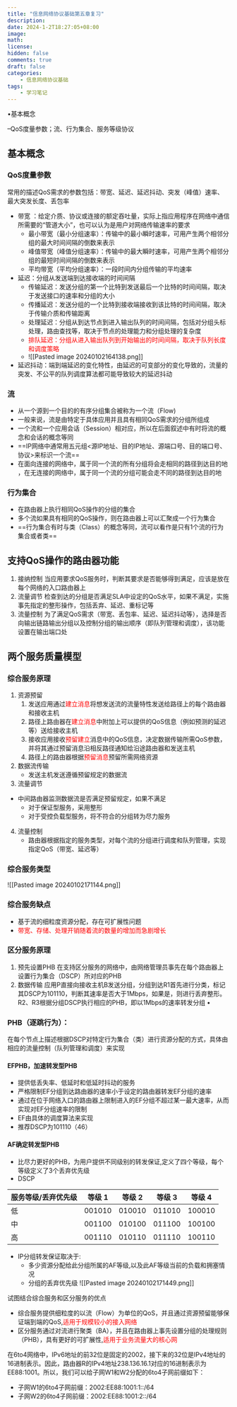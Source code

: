 ```yaml
---
title: "信息网络协议基础第五章复习"
description: 
date: 2024-1-2T18:27:05+08:00
image: 
math: 
license: 
hidden: false
comments: true
draft: false
categories:
    - 信息网络协议基础
tags:
    - 学习笔记
---
```



•基本概念

–QoS度量参数；流、行为集合、服务等级协议


## 基本概念
### QoS度量参数
常用的描述QoS需求的参数包括：带宽、延迟、延迟抖动、突发（峰值）速率、最大突发长度、丢包率
- 带宽 ：给定介质、协议或连接的额定吞吐量，实际上指应用程序在网络中通信所需要的“管道大小”，也可以认为是用户对网络传输速率的要求
	- 最小带宽（最小分组速率）：传输中的最小瞬时速率，可用产生两个相邻分组的最大时间间隔的倒数来表示
	- 峰值带宽（峰值分组速率）：传输中的最大瞬时速率，可用产生两个相邻分组的最短时间间隔的倒数来表示
	- 平均带宽（平均分组速率）：一段时间内分组传输的平均速率
- 延迟：分组从发送端到达接收端的时间间隔
	- 传输延迟：发送分组的第一个比特到发送最后一个比特的时间间隔，取决于发送接口的速率和分组的大小
	- 传播延迟：发送分组的一个比特到接收端接收到该比特的时间间隔，取决于传输介质和传输距离
	- 处理延迟：分组从到达节点到进入输出队列的时间间隔，包括对分组头标处理，路由查找等，取决于节点的处理能力和分组处理的复杂度
	- <font color="#ff0000">排队延迟：分组从进入输出队列到开始输出的时间间隔，取决于队列长度和调度策略</font>
	- ![[Pasted image 20240102164138.png]]
- 延迟抖动：端到端延迟的变化特性，由延迟的可变部分的变化导致的，流量的突发、不公平的队列调度算法都可能导致较大的延迟抖动

### 流
- 从一个源到一个目的的有序分组集合被称为一个流（Flow)
- 一般来说，流是由特定于具体应用并且具有相同QoS需求的分组所组成
- 一个流和一个应用会话（Session）相对应，所以在后面叙述中有时将流的概念和会话的概念等同
- ==IP网络中通常用五元组<源IP地址、目的IP地址、源端口号、目的端口号、协议>来标识一个流==
- 在面向连接的网络中，属于同一个流的所有分组将会走相同的路径到达目的地 ，在无连接的网络中，属于同一个流的分组可能会走不同的路径到达目的地
### 行为集合
- 在路由器上执行相同QoS操作的分组的集合
- 多个流如果具有相同的QoS操作，则在路由器上可以汇聚成一个行为集合
- ==行为集合有时与类（Class）的概念等同，流可以看作是只有1个流的行为集合或者类==


## 支持QoS操作的路由器功能
1. 接纳控制
	当应用要求QoS服务时，判断其要求是否能够得到满足，应该是放在每个网络的入口路由器上
2. 流量调节
	检查到达的分组是否满足SLA中设定的QoS水平，如果不满足，实施事先指定的整形操作，包括丢弃、延迟、重标记等
3. 流量控制
	为了满足QoS需求（带宽、丢包率、延迟、延迟抖动等），选择是否向输出链路输出分组以及控制分组的输出顺序（即队列管理和调度），该功能设置在输出端口处

## 两个服务质量模型

### 综合服务原理
1. 资源预留
	1. 发送应用通过<font color="#ff0000">建立消息</font>将想发送流的流量特性发送给路径上的每个路由器和接收主机
	2. 路径上路由器在<font color="#ff0000">建立消息</font>中附加上可以提供的QoS信息（例如预测的延迟等）送给接收主机
	3. 接收应用接收<font color="#ff0000">预留建立</font>消息中的QoS信息，决定数据传输所需QoS参数，并将其通过预留消息沿相反路径通知给沿途路由器和发送主机
	4. 路径上的路由器根据<font color="#ff0000">预留消息</font>预留所需网络资源
2. 数据流传输
	-  发送主机发送遵循预留规定的数据流
3. 流量调节
- 中间路由器监测数据流是否满足预留规定，如果不满足
	- 对于保证型服务，采用整形
	- 对于受控负载型服务，将不符合的分组转为尽力服务
4. 流量控制
	- 路由器根据指定的服务类型，对每个流的分组进行调度和队列管理，实现指定QoS（带宽、延迟等）

### 综合服务类型
![[Pasted image 20240102171144.png]]


### 综合服务缺点
- 基于流的细粒度资源分配，存在可扩展性问题
- <font color="#ff0000">带宽、存储、处理开销随着流的数量的增加而急剧增长</font>

### 区分服务原理
1. 预先设置PHB
	在支持区分服务的网络中，由网络管理员事先在每个路由器上设置行为集合（DSCP）所对应的PHB
2. 数据传输
	应用P直接向接收主机B发送分组，分组到达R1首先进行分类，标记其DSCP为101110，判断其速率是否大于1Mbps，如果是，则进行丢弃整形。R2、R3根据分组DSCP执行相应的PHB，即以1Mbps的速率转发分组
•


### PHB（逐跳行为）：
在每个节点上描述根据DSCP对特定行为集合（类）进行资源分配的方式，具体由相应的流量控制（队列管理和调度）来实现

####  EFPHB，加速转发型PHB
- 提供低丢失率、低延时和低延时抖动的服务
- 严格限制EF分组到达路由器的速率小于设定的路由器转发EF分组的速率
- 通过在位于网络入口的路由器上限制进入的EF分组不超过某一最大速率，从而实现对EF分组速率的限制
- EF由具体的调度算法来实现
- 推荐DSCP为101110（46）

#### AF确定转发型PHB
- 比尽力更好的PHB，为用户提供不同级别的转发保证,定义了四个等级，每个等级定义了3个丢弃优先级
- DSCP
   
| 服务等级/丢弃优先级 | 等级 1 | 等级 2 | 等级 3 | 等级 4 |
| -------------------------- | ------ | ------ | ------ | ------ |
| 低                         | 001010 | 010010 | 011010 | 100010 |
| 中                         | 001100 | 010100 | 011100 | 100100 |
| 高                         | 001110 | 010110 | 011110 | 100110 |
- IP分组转发保证取决于:
	- 多少资源分配给此分组所属的AF等级,以及此AF等级当前的负载和拥塞情况
	- 分组的丢弃优先级
![[Pasted image 20240102171449.png]]



试图结合综合服务和区分服务的优点
- 综合服务提供细粒度的以流（Flow）为单位的QoS，并且通过资源预留能够保证端到端的QoS,<font color="#ff0000">适用于规模较小的接入网络</font>
- 区分服务通过对流进行聚类（BA），并且在路由器上事先设置分组的处理规则（PHB），具有更好的可扩展性,<font color="#ff0000">适用于业务流量大的核心网</font>


在6to4网络中，IPv6地址的前32位是固定的2002，接下来的32位是IPv4地址的16进制表示。因此，路由器R的IPv4地址238.136.16.1对应的16进制表示为EE88:1001。所以，我们可以给子网W1和W2分配的6to4子网前缀如下：
- 子网W1的6to4子网前缀：2002:EE88:1001:1::/64
- 子网W2的6to4子网前缀：2002:EE88:1001:2::/64